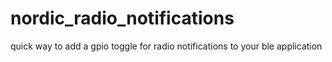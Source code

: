 # nordic_radio_notifications
quick way to add a gpio toggle for radio notifications to your ble application

